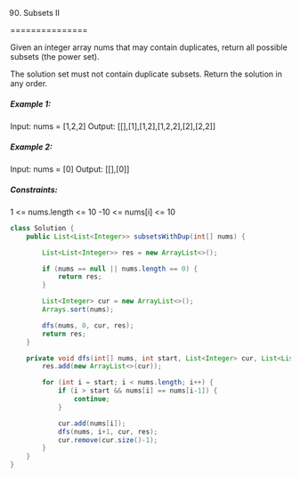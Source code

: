 90. Subsets II

===============

Given an integer array nums that may contain duplicates, return all possible subsets (the power set).

The solution set must not contain duplicate subsets. Return the solution in any order. 

##### Example 1:

Input: nums = [1,2,2]
Output: [[],[1],[1,2],[1,2,2],[2],[2,2]]

##### Example 2:

Input: nums = [0]
Output: [[],[0]]

##### Constraints:

1 <= nums.length <= 10
-10 <= nums[i] <= 10

```java
class Solution {
    public List<List<Integer>> subsetsWithDup(int[] nums) {

        List<List<Integer>> res = new ArrayList<>();

        if (nums == null || nums.length == 0) {
            return res;
        }

        List<Integer> cur = new ArrayList<>();
        Arrays.sort(nums);

        dfs(nums, 0, cur, res);
        return res;
    }

    private void dfs(int[] nums, int start, List<Integer> cur, List<List<Integer>> res) {
        res.add(new ArrayList<>(cur));

        for (int i = start; i < nums.length; i++) {
            if (i > start && nums[i] == nums[i-1]) {
                continue;
            }

            cur.add(nums[i]);
            dfs(nums, i+1, cur, res);
            cur.remove(cur.size()-1);
        }
    }
}
```


